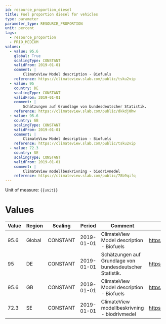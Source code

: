 ```yaml
---
id: resource_proportion_diesel
title: Fuel proportion diesel for vehicles
type: parameter
parameter_type: RESOURCE_PROPORTION
unit: percent
tags:
  - resource_proportion
  - PRIO_MEDIUM
values:
  - value: 95.6
    global: True
    scalingType: CONSTANT
    validFrom: 2019-01-01
    comment: |
        ClimateView Model description - Biofuels
    reference: https://climateview.slab.com/public/tsku2vip
  - value: 95
    country: DE
    scalingType: CONSTANT
    validFrom: 2019-01-01
    comment: |
        Schätzungen auf Grundlage von bundesdeutscher Statistik.
    reference: https://climateview.slab.com/public/dkkdj0hw
  - value: 95.6
    country: GB
    scalingType: CONSTANT
    validFrom: 2019-01-01
    comment: |
        ClimateView Model description - Biofuels
    reference: https://climateview.slab.com/public/tsku2vip
  - value: 72.3
    country: SE
    scalingType: CONSTANT
    validFrom: 2019-01-01
    comment: |
        ClimateView modellbeskrivning - biodrivmedel
    reference: https://climateview.slab.com/public/78b9qifq
---
```



Unit of measure: `{{unit}}`


# Values


| Value | Region | Scaling | Period | Comment | Reference |
|-------|--------|---------|--------|---------|-----------|
| 95.6 | Global | CONSTANT | 2019-01-01 | ClimateView Model description - Biofuels | https://climateview.slab.com/public/tsku2vip |
| 95 | DE | CONSTANT | 2019-01-01 | Schätzungen auf Grundlage von bundesdeutscher Statistik. | https://climateview.slab.com/public/dkkdj0hw |
| 95.6 | GB | CONSTANT | 2019-01-01 | ClimateView Model description - Biofuels | https://climateview.slab.com/public/tsku2vip |
| 72.3 | SE | CONSTANT | 2019-01-01 | ClimateView modellbeskrivning - biodrivmedel | https://climateview.slab.com/public/78b9qifq |


